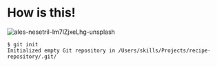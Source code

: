 # How is this!


![ales-nesetril-Im7lZjxeLhg-unsplash](https://github.com/Pranavpradeep10/skills-communicate-using-markdown/assets/145785130/8cc8b2ec-9f32-4c0f-9bd8-7f3cea614f8e)



```
$ git init
Initialized empty Git repository in /Users/skills/Projects/recipe-repository/.git/
```
